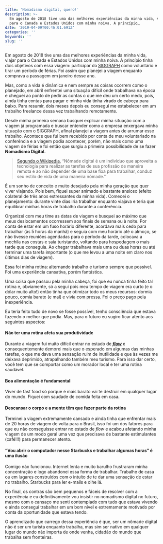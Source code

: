 ```yaml
---
title: 'Nomadismo digital, quero!'
description: >-
  Em agosto de 2018 tive uma das melhores experiências da minha vida, viajar
  para o Canada e Estados Unidos com minha noiva. A princípio…
date: '2019-04-09T00:46:01.691Z'
categories: ''
keywords: ''
slug: ''
---
```


Em agosto de 2018 tive uma das melhores experiências da minha vida, viajar para o Canada e Estados Unidos com minha noiva. A princípio tinha dois objetivos com essa viagem: participar do [SIGGRAPH](https://s2018.siggraph.org) como voluntário e tirar um período de férias. Foi assim que planejei a viagem enquanto comprava a passagem em janeiro desse ano.

Mas, como a vida é dinâmica e nem sempre as coisas ocorrem como o planejado, em abril enfrentei uma situação difícil onde trabalhava na época e cheguei ao ponto de pedir as contas o que me deu um certo medo, pois, ainda tinha contas para pagar e minha vida tinha virado de cabeça para baixo. Para resumir, dois meses depois eu consegui me estabelecer em um trabalho freelance dessa vez trabalhando remotamente.

Desde minha primeira semana busquei explicar minha situação com a viagem já programada e buscar entender como a empresa enxergava minha situação com o SIGGRAPH, afinal planejei a viagem antes de arrumar esse trabalho. Acontece que fui bem recebido por conta de meu voluntariado na conferência e a viagem podia acontecer, porém, não mais como uma viagem de férias e foi então que surgiu a primeira possibilidade de se fazer **Nomadismo Digital.**

> [Segundo o Wikipedia](https://pt.wikipedia.org/wiki/N%C3%B4made_digital), “Nômade digital é um indivíduo que aproveita a tecnologia para realizar as tarefas de sua profissão de maneira remota e ao não depender de uma base fixa para trabalhar, conduz seu estilo de vida de uma maneira nômade.”

É um sonho de conceito e muito desejado pela minha geração que quer viver viajando. Pois bem, fiquei super animado e bastante ansioso (efeito colateral de três anos estressantes da minha vida). Comecei o planejamento: durante vinte dias iria trabalhar enquanto viajava e teria que equilibrar minhas horas de trabalho durante a conferência.

Organizei com meu time as datas de viagem e busquei ao máximo que meus deslocamentos ocorressem aos finais de semana ou à noite. Por conta de estar em um fuso horário diferente, acordava mais cedo para trabalhar (às 5 horas da manhã) e seguia com meu horário até o almoço, se não tivesse reuniões agendadas para o período da tarde, colocava a mochila nas costas e saía turistando, voltando para hospedagem o mais tarde que conseguia. Ao chegar trabalhava mais uma ou duas horas ou até terminar uma tarefa importante (o que me levou a uma noite em claro nos últimos dias de viagem).

Essa foi minha rotina: alternando trabalho e turismo sempre que possível. Foi uma experiência cansativa, porém fantástica.

Uma coisa que passou pela minha cabeça, foi que eu nunca tinha feito tal rotina e, obviamente, só a segui pois meu tempo de viagem era curto (e o dólar muito alto!) então tinha que otimizar todo os meus recursos: dormia pouco, comia barato (e mal) e vivia com pressa. Foi o preço pago pela inexperiência.

Eu teria feito tudo de novo se fosse possível, tenho consciência que estava fazendo o melhor que podia. Mas, para o futuro eu sugiro ficar atento aos seguintes aspectos:

#### **Não ter uma rotina afeta sua produtividade**

Durante a viagem fui muito difícil entrar no estado de [**_flow_**](https://pt.wikipedia.org/wiki/Fluxo_%28psicologia%29) e consequentemente demorei mais que o esperado em algumas das minhas tarefas, o que me dava uma sensação ruim de inutilidade e que às vezes me deixava deprimido, atrapalhando também meu turismo. Para isso dar certo, você tem que se comportar como um morador local e ter uma rotina saudável.

#### Boa alimentação é fundamental

Viver de fast food só porque é mais barato vai te destruir em qualquer lugar do mundo. Fiquei com saudade de comida feita em casa.

#### Descansar o corpo e a mente têm que fazer parte da rotina

Terminei a viagem extremamente cansado e ainda tinha que enfrentar mais de 20 horas de viagem de volta para o Brasil, isso foi um dos fatores para que eu não conseguisse entrar no estado de _flow_ e acabou afetando minha viagem de um modo geral uma vez que precisava de bastante estimulantes (café!!!) para permanecer atento.

#### “Vou abrir o computador nesse Starbucks e trabalhar algumas horas” é uma ilusão

Comigo não funcionou. Internet lenta e muito barulho frustraram minha concentração e logo abandonei essa forma de trabalhar. Trabalhe de casa ou em lugares construídos com o intuíto de te dar uma sensação de estar no trabalho. Starbucks para ler e-mails e olhe lá.

No final, os contras são bem pequenos e fáceis de resolver com a experiência e eu definitivamente vou insistir no nomadismo digital no futuro, mesmo com o cansaço me senti contemplado com tudo que estava vivendo e ainda consegui trabalhar em um bom nível e extremamente motivado por conta da oportunidade que estava tendo. 

O aprendizado que carrego dessa experiência é que, ser um nômade digital não é ser um turista enquanto trabalha, mas sim ser nativo em qualquer lugar do mundo não importa de onde venha, cidadão do mundo que trabalha sem fronteiras.